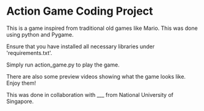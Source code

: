 # Action Game Coding Project
This is a game inspired from traditional old games like Mario. This was done using python and Pygame. 

Ensure that you have installed all necessary libraries under 'requirements.txt'. 

Simply run action_game.py to play the game. 

There are also some preview videos showing what the game looks like. Enjoy them!

This was done in collaboration with ___ from National University of Singapore. 
